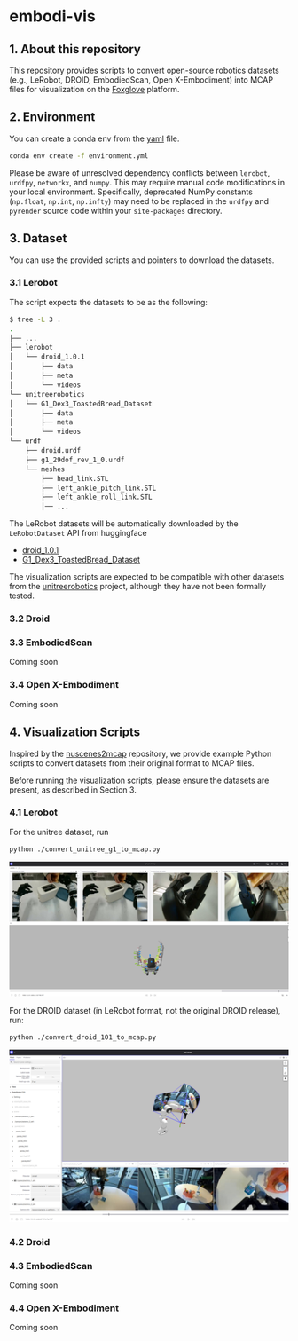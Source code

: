 # embodi-vis

## 1. About this repository

This repository provides scripts to convert open-source robotics datasets (e.g., LeRobot, DROID, EmbodiedScan, Open X-Embodiment) into MCAP files for visualization on the [Foxglove](https://app.foxglove.dev/) platform. 


## 2. Environment
You can create a conda env from the [yaml](./environment.yml) file.  
```sh
conda env create -f environment.yml
```

Please be aware of unresolved dependency conflicts between `lerobot`, `urdfpy`, `networkx`, and `numpy`. This may require manual code modifications in your local environment. Specifically, deprecated NumPy constants (`np.float`, `np.int`, `np.infty`) may need to be replaced in the `urdfpy` and `pyrender` source code within your `site-packages` directory.

## 3. Dataset
You can use the provided scripts and pointers to download the datasets.   


### 3.1 Lerobot
The script expects the datasets to be as the following:
```sh
$ tree -L 3 .
.
├── ...
├── lerobot
│   └── droid_1.0.1
│       ├── data
│       ├── meta
│       └── videos
└── unitreerobotics
│   └── G1_Dex3_ToastedBread_Dataset
│       ├── data
│       ├── meta
│       └── videos
└── urdf
    ├── droid.urdf
    ├── g1_29dof_rev_1_0.urdf
    └── meshes
        ├── head_link.STL
        ├── left_ankle_pitch_link.STL
        ├── left_ankle_roll_link.STL
        │── ...
```

The LeRobot datasets will be automatically downloaded by the `LeRobotDataset` API from huggingface  
- [droid_1.0.1](https://huggingface.co/datasets/lerobot/droid_1.0.1)
- [G1_Dex3_ToastedBread_Dataset](https://huggingface.co/datasets/unitreerobotics/G1_Dex3_ToastedBread_Dataset)

The visualization scripts are expected to be compatible with other datasets from the [unitreerobotics](https://huggingface.co/unitreerobotics) project, although they have not been formally tested.

### 3.2 Droid



### 3.3 EmbodiedScan
Coming soon

### 3.4 Open X-Embodiment
Coming soon


## 4. Visualization Scripts
Inspired by the [nuscenes2mcap](https://github.com/foxglove/nuscenes2mcap) repository, we provide example Python scripts to convert datasets from their original format to MCAP files.  

Before running the visualization scripts, please ensure the datasets are present, as described in Section 3.

### 4.1 Lerobot 
For the unitree dataset, run
```sh
python ./convert_unitree_g1_to_mcap.py
```
![image](docs/unitree.png)


For the DROID dataset (in LeRobot format, not the original DROID release), run:
```sh
python ./convert_droid_101_to_mcap.py
```
![image](docs/droid_101.png)


### 4.2 Droid


### 4.3 EmbodiedScan
Coming soon

### 4.4 Open X-Embodiment
Coming soon